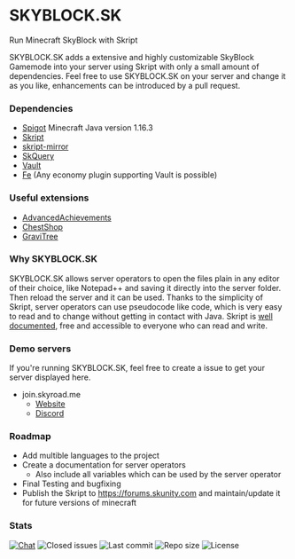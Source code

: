 # SKYBLOCK.SK
Run Minecraft SkyBlock with Skript

SKYBLOCK.SK adds a extensive and highly customizable SkyBlock Gamemode into your server using Skript with only a small amount of dependencies. Feel free to use SKYBLOCK.SK on your server and change it as you like, enhancements can be introduced by a pull request.
	

### Dependencies
- [Spigot](https://hub.spigotmc.org/stash/projects/SPIGOT) Minecraft Java version 1.16.3
- [Skript](https://github.com/SkriptLang/Skript)
- [skript-mirror](https://github.com/btk5h/skript-mirror)
- [SkQuery](https://www.spigotmc.org/resources/unofficial-skquery-fork-1-6-1-12.36631/)
- [Vault](https://www.spigotmc.org/resources/vault.34315)
- [Fe](https://www.spigotmc.org/resources/fe.723/) (Any economy plugin supporting Vault is possible)

### Useful extensions 
- [AdvancedAchievements](https://github.com/PyvesB/AdvancedAchievements)
- [ChestShop](https://github.com/ChestShop-authors/ChestShop-3)
- [GraviTree](https://github.com/ShaneBeee/GraviTree/releases)

### Why SKYBLOCK.SK
SKYBLOCK.SK allows server operators to open the files plain in any editor of their choice, like Notepad++ and saving it directly into the server folder. Then reload the server and it can be used.
Thanks to the simplicity of Skript, server operators can use pseudocode like code, which is very easy to read and to change without getting in contact with Java. Skript is [well documented](http://skriptlang.github.io/Skript/), free and accessible to everyone who can read and write.

### Demo servers
If you're running SKYBLOCK.SK, feel free to create a issue to get your server displayed here.
- join.skyroad.me
  - [Website](https://skyroad.me)
  - [Discord](https://discord.gg/FRuK5BC)

### Roadmap
- Add multible languages to the project
- Create a documentation for server operators
  - Also include all variables which can be used by the server operator
- Final Testing and bugfixing
- Publish the Skript to https://forums.skunity.com and maintain/update it for future versions of minecraft

### Stats

[![Chat](https://img.shields.io/discord/183549486675525634.svg?style=for-the-badge&color=success)](https://discord.gg/FRuK5BC)
![Closed issues](https://img.shields.io/github/issues-closed-raw/Abwasserrohr/SKYBLOCK.SK.svg?style=for-the-badge&color=success)
![Last commit](https://img.shields.io/github/last-commit/Abwasserrohr/SKYBLOCK.SK.svg?style=for-the-badge&color=success)
![Repo size](https://img.shields.io/github/repo-size/Abwasserrohr/SKYBLOCK.SK.svg?style=for-the-badge&color=success)
![License](https://img.shields.io/github/license/Abwasserrohr/SKYBLOCK.SK.svg?style=for-the-badge&color=success)

